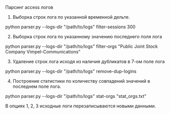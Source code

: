 Парсинг access логов


1. Выборка строк лога по указанной временной дельте.

python parser.py --logs-dir "/path/to/logs" filter-sessions 300


2. Выборка строк лога по указанному значению последнего поля лога

python parser.py --logs-dir "/path/to/logs" filter-orgs "Public Joint Stock Company Vimpel-Communications"


3. Удаление строк лога исходя из наличия дубликатов в 7-ом поле лога

python parser.py --logs-dir "/path/to/logs" remove-dup-logins


4. Построение статистики по количеству совпадений значений в последнем поле лога.

python parser.py --logs-dir "/path/to/logs" stat-orgs "stat_orgs.txt"



В опциях 1, 2, 3 исходные логи перезаписываются новыми данными.
